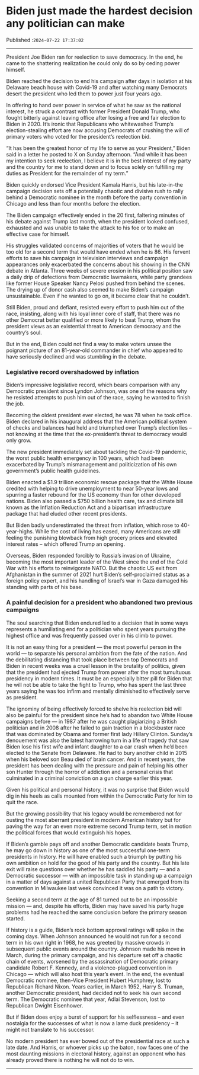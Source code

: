 # Biden just made the hardest decision any politician can make

Published :`2024-07-22 17:37:02`

---

President Joe Biden ran for reelection to save democracy. In the end, he came to the shattering realization he could only do so by ceding power himself.

Biden reached the decision to end his campaign after days in isolation at his Delaware beach house with Covid-19 and after watching many Democrats desert the president who led them to power just four years ago.

In offering to hand over power in service of what he saw as the national interest, he struck a contrast with former President Donald Trump, who fought bitterly against leaving office after losing a free and fair election to Biden in 2020. It’s ironic that Republicans who whitewashed Trump’s election-stealing effort are now accusing Democrats of crushing the will of primary voters who voted for the president’s reelection bid.

“It has been the greatest honor of my life to serve as your President,” Biden said in a letter he posted to X on Sunday afternoon. “And while it has been my intention to seek reelection, I believe it is in the best interest of my party and the country for me to stand down and to focus solely on fulfilling my duties as President for the remainder of my term.”

Biden quickly endorsed Vice President Kamala Harris, but his late-in-the campaign decision sets off a potentially chaotic and divisive rush to rally behind a Democratic nominee in the month before the party convention in Chicago and less than four months before the election.

The Biden campaign effectively ended in the 20 first, faltering minutes of his debate against Trump last month, when the president looked confused, exhausted and was unable to take the attack to his foe or to make an effective case for himself.

His struggles validated concerns of majorities of voters that he would be too old for a second term that would have ended when he is 86. His fervent efforts to save his campaign in television interviews and campaign appearances only exacerbated the concerns about his showing in the CNN debate in Atlanta. Three weeks of severe erosion in his political position saw a daily drip of defections from Democratic lawmakers, while party grandees like former House Speaker Nancy Pelosi pushed from behind the scenes. The drying up of donor cash also seemed to make Biden’s campaign unsustainable. Even if he wanted to go on, it became clear that he couldn’t.

Still Biden, proud and defiant, resisted every effort to push him out of the race, insisting, along with his loyal inner core of staff, that there was no other Democrat better qualified or more likely to beat Trump, whom the president views as an existential threat to American democracy and the country’s soul.

But in the end, Biden could not find a way to make voters unsee the poignant picture of an 81-year-old commander in chief who appeared to have seriously declined and was stumbling in the debate.

### Legislative record overshadowed by inflation

Biden’s impressive legislative record, which bears comparison with any Democratic president since Lyndon Johnson, was one of the reasons why he resisted attempts to push him out of the race, saying he wanted to finish the job.

Becoming the oldest president ever elected, he was 78 when he took office. Biden declared in his inaugural address that the American political system of checks and balances had held and triumphed over Trump’s election lies – not knowing at the time that the ex-president’s threat to democracy would only grow.

The new president immediately set about tackling the Covid-19 pandemic, the worst public health emergency in 100 years, which had been exacerbated by Trump’s mismanagement and politicization of his own government’s public health guidelines.

Biden enacted a $1.9 trillion economic rescue package that the White House credited with helping to drive unemployment to near 50-year lows and spurring a faster rebound for the US economy than for other developed nations. Biden also passed a $750 billion health care, tax and climate bill known as the Inflation Reduction Act and a bipartisan infrastructure package that had eluded other recent presidents.

But Biden badly underestimated the threat from inflation, which rose to 40-year-highs. While the cost of living has eased, many Americans are still feeling the punishing blowback from high grocery prices and elevated interest rates – which offered Trump an opening.

Overseas, Biden responded forcibly to Russia’s invasion of Ukraine, becoming the most important leader of the West since the end of the Cold War with his efforts to reinvigorate NATO. But the chaotic US exit from Afghanistan in the summer of 2021 hurt Biden’s self-proclaimed status as a foreign policy expert, and his handling of Israel’s war in Gaza damaged his standing with parts of his base.

### A painful decision for a president who abandoned two previous campaigns

The soul searching that Biden endured led to a decision that in some ways represents a humiliating end for a politician who spent years pursuing the highest office and was frequently passed over in his climb to power.

It is not an easy thing for a president — the most powerful person in the world — to separate his personal ambition from the fate of the nation. And the debilitating distancing that took place between top Democrats and Biden in recent weeks was a cruel lesson in the brutality of politics, given that the president had ejected Trump from power after the most tumultuous presidency in modern times. It must be an especially bitter pill for Biden that he will not be able to take the fight to Trump, who has spent the last three years saying he was too infirm and mentally diminished to effectively serve as president.

The ignominy of being effectively forced to shelve his reelection bid will also be painful for the president since he’s had to abandon two White House campaigns before — in 1987 after he was caught plagiarizing a British politician and in 2008 after he failed to gain traction in a blockbuster race that was dominated by Obama and former first lady Hillary Clinton. Sunday’s denouement was also the latest harrowing turn in a life of tragedy that saw Biden lose his first wife and infant daughter to a car crash when he’d been elected to the Senate from Delaware. He had to bury another child in 2015 when his beloved son Beau died of brain cancer. And in recent years, the president has been dealing with the pressure and pain of helping his other son Hunter through the horror of addiction and a personal crisis that culminated in a criminal conviction on a gun charge earlier this year.

Given his political and personal history, it was no surprise that Biden would dig in his heels as calls mounted from within the Democratic Party for him to quit the race.

But the growing possibility that his legacy would be remembered not for ousting the most aberrant president in modern American history but for paving the way for an even more extreme second Trump term, set in motion the political forces that would extinguish his hopes.

If Biden’s gamble pays off and another Democratic candidate beats Trump, he may go down in history as one of the most successful one-term presidents in history. He will have enabled such a triumph by putting his own ambition on hold for the good of his party and the country. But his late exit will raise questions over whether he has saddled his party — and a Democratic successor — with an impossible task in standing up a campaign in a matter of days against a united Republican Party that emerged from its convention in Milwaukee last week convinced it was on a path to victory.

Seeking a second term at the age of 81 turned out to be an impossible mission — and, despite his efforts, Biden may have saved his party huge problems had he reached the same conclusion before the primary season started.

If history is a guide, Biden’s rock bottom approval ratings will spike in the coming days. When Johnson announced he would not run for a second term in his own right in 1968, he was greeted by massive crowds in subsequent public events around the country. Johnson made his move in March, during the primary campaign, and his departure set off a chaotic chain of events, worsened by the assassination of Democratic primary candidate Robert F. Kennedy, and a violence-plagued convention in Chicago — which will also host this year’s event. In the end, the eventual Democratic nominee, then-Vice Pre﻿sident Hubert Humphrey, lost to Republican Richard Nixon. Years earlier, in March 1952, Harry S. Truman, another Democratic president, had decided not to seek his own second term. The Democratic nominee that year, Adlai Stevenson, lost to Republican Dwight Eisenhower.

But if Biden does enjoy a burst of support for his selflessness – and even nostalgia for the successes of what is now a lame duck presidency – it might not translate to his successor.

No modern president has ever bowed out of the presidential race at such a late date. And Harris, or whoever picks up the baton, now faces one of the most daunting missions in electoral history, against an opponent who has already proved there is nothing he will not do to win.

---

